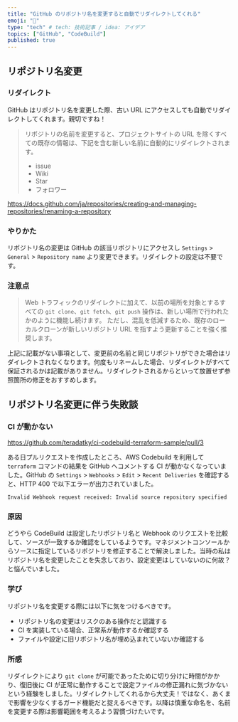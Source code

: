 ```yaml
---
title: "GitHub のリポジトリ名を変更すると自動でリダイレクトしてくれる"
emoji: "🚚"
type: "tech" # tech: 技術記事 / idea: アイデア
topics: ["GitHub", "CodeBuild"]
published: true
---
```


## リポジトリ名変更

### リダイレクト

GitHub はリポジトリ名を変更した際、古い URL にアクセスしても自動でリダイレクトしてくれます。親切ですね！

> リポジトリの名前を変更すると、プロジェクトサイトの URL を除くすべての既存の情報は、下記を含む新しい名前に自動的にリダイレクトされます。
>
> - issue
> - Wiki
> - Star
> - フォロワー

https://docs.github.com/ja/repositories/creating-and-managing-repositories/renaming-a-repository

### やりかた

リポジトリ名の変更は GitHub の該当リポジトリにアクセスし `Settings` > `General` > `Repository name` より変更できます。リダイレクトの設定は不要です。

### 注意点

> Web トラフィックのリダイレクトに加えて、以前の場所を対象とするすべての `git clone`、`git fetch`、`git push` 操作は、新しい場所で行われたかのように機能し続けます。 ただし、混乱を低減するため、既存のローカルクローンが新しいリポジトリ URL を指すよう更新することを強く推奨します。

上記に記載がない事項として、変更前の名前と同じリポジトリができた場合はリダイレクトされなくなります。何度もリネームした場合、リダイレクトがすべて保証されるかは記載がありません。リダイレクトされるからといって放置せず参照箇所の修正をおすすめします。

## リポジトリ名変更に伴う失敗談

### CI が動かない

https://github.com/teradatky/ci-codebuild-terraform-sample/pull/3

ある日プルリクエストを作成したところ、AWS Codebuild を利用して `terraform` コマンドの結果を GitHub へコメントする CI が動かなくなっていました。GitHub の `Settings` > `Webhooks` > `Edit` > `Recent Deliveries` を確認すると、HTTP 400 で以下エラーが出力されていました。

```text
Invalid Webhook request received: Invalid source repository specified
```

### 原因

どうやら CodeBuild は設定したリポジトリ名と Webhook のリクエストを比較して、ソースが一致するか確認をしているようです。マネジメントコンソールからソースに指定しているリポジトリを修正することで解決しました。当時の私はリポジトリ名を変更したことを失念しており、設定変更はしていないのに何故？と悩んでいました。

### 学び

リポジトリ名を変更する際には以下に気をつけるべきです。

- リポジトリ名の変更はリスクのある操作だと認識する
- CI を実装している場合、正常系が動作するか確認する
- ファイルや設定に旧リポジトリ名が埋め込まれていないか確認する

### 所感

リダイレクトにより `git clone` が可能であったために切り分けに時間がかかり、復旧後に CI が正常に動作することで設定ファイルの修正漏れに気づかないという経験をしました。リダイレクトしてくれるから大丈夫！ではなく、あくまで影響を少なくするガード機能だと捉えるべきです。以降は慎重な命名を、名前を変更する際は影響範囲を考えるよう習慣づけたいです。
